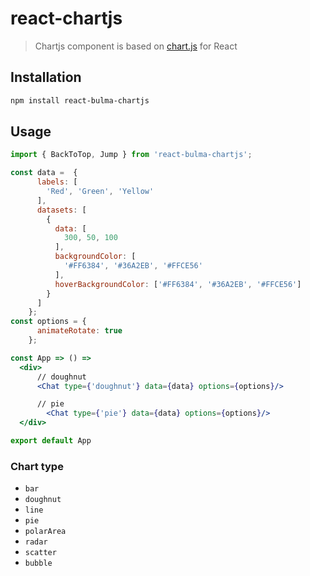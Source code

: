 # react-chartjs
>Chartjs component is based on [chart.js](http://www.chartjs.org) for React

## Installation

```bash
npm install react-bulma-chartjs
```

## Usage

```jsx
import { BackToTop, Jump } from 'react-bulma-chartjs';

const data =  {
      labels: [
        'Red', 'Green', 'Yellow'
      ],
      datasets: [
        {
          data: [
            300, 50, 100
          ],
          backgroundColor: [
            '#FF6384', '#36A2EB', '#FFCE56'
          ],
          hoverBackgroundColor: ['#FF6384', '#36A2EB', '#FFCE56']
        }
      ]
    };
const options = {
      animateRotate: true
    };

const App => () =>
  <div>
      // doughnut
      <Chat type={'doughnut'} data={data} options={options}/>

      // pie
        <Chat type={'pie'} data={data} options={options}/>
  </div>

export default App
```

### Chart type
- `bar`
- `doughnut`
- `line`
- `pie`
- `polarArea`
- `radar`
- `scatter`
- `bubble`
